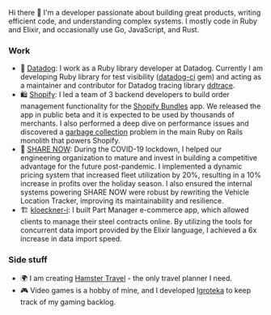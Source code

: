 Hi there 👋 I'm a developer passionate about building great products, writing efficient code, and understanding complex systems. I mostly code in Ruby and Elixir, and occasionally use Go, JavaScript, and Rust.


### Work

- 🐶 [Datadog](https://github.com/DataDog): I work as a Ruby library developer at Datadog. Currently I am developing Ruby library for test visibility ([datadog-ci](https://github.com/DataDog/datadog-ci-rb) gem) and acting as a maintainer and contributor for Datadog tracing library [ddtrace](https://github.com/DataDog/dd-trace-rb).
- 🛍️ [Shopify](https://github.com/Shopify): I led a team of 3 backend developers to build order management functionality for the [Shopify Bundles](https://www.amarchenko.de/shopify-bundles/) app. We released the app in public beta and it is expected to be used by thousands of merchants. I also performed a deep dive on performance issues and discovered a [garbage collection](https://shopify.engineering/adventures-in-garbage-collection) problem in the main Ruby on Rails monolith that powers Shopify.
- 🚗 [SHARE NOW](https://www.share-now.com/de/en/): During the COVID-19 lockdown, I helped our engineering organization to mature and invest in building a competitive advantage for the future post-pandemic. I implemented a dynamic pricing system that increased fleet utilization by 20%, resulting in a 10% increase in profits over the holiday season. I also ensured the internal systems powering SHARE NOW were robust by rewriting the Vehicle Location Tracker, improving its maintainability and resilience.
- 🏗️ [kloeckner-i](https://github.com/kloeckner-i): I built Part Manager e-commerce app, which allowed clients to manage their steel contracts online. By utilizing the tools for concurrent data import provided by the Elixir language, I achieved a 6x increase in data import speed.

### Side stuff

- 🌍 I am creating [Hamster Travel](https://github.com/anmarchenko/hamster-travel) - the only travel planner I need.
- 🎮 Video games is a hobby of mine, and I developed [Igroteka](https://github.com/anmarchenko/igroteka) to keep track of my gaming backlog.
